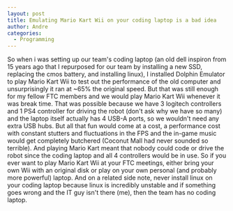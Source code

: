 ```yaml
---
layout: post
title: Emulating Mario Kart Wii on your coding laptop is a bad idea
author: Andre
categories:
  - Programming
---
```

So when i was setting up our team's coding laptop (an old dell inspiron from 15 years ago that I repurposed for our team by installing a new SSD, replacing the cmos battery, and installing linux), I installed Dolphin Emulator to play Mario Kart Wii to test out the performance of the old computer and unsurprisingly it ran at ~65% the original speed. But that was still enough for my fellow FTC members and we would play Mario Kart Wii whenever it was break time. That was possible because we have 3 logitech controllers and 1 PS4 controller for driving the robot (don't ask why we have so many) and the laptop itself actually has 4 USB-A ports, so we wouldn't need any extra USB hubs. But all that fun would come at a cost, a performance cost with constant stutters and fluctuations in the FPS and the in-game music would get completely butchered (Coconut Mall had never sounded so terrible). And playing Mario Kart meant that nobody could code or drive the robot since the coding laptop and all 4 controllers would be in use. So if you ever want to play Mario Kart Wii at your FTC meetings, either bring your own Wii with an original disk or play on your own personal (and probably more powerful) laptop. And on a related side note, never install linux on your coding laptop because linux is incredibly unstable and if something goes wrong and the IT guy isn't there (me), then the team has no coding laptop.